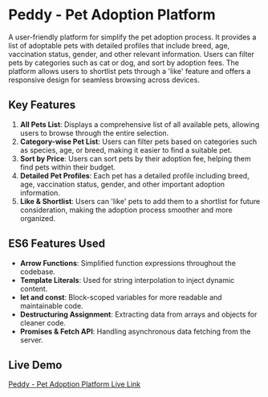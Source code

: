 # Peddy - Pet Adoption Platform

A user-friendly platform for simplify the pet adoption process. It provides a list of adoptable pets with detailed profiles that include breed, age, vaccination status, gender, and other relevant information. Users can filter pets by categories such as cat or dog, and sort by adoption fees. The platform allows users to shortlist pets through a 'like' feature and offers a responsive design for seamless browsing across devices.

## Key Features
1. **All Pets List**: Displays a comprehensive list of all available pets, allowing users to browse through the entire selection.
2. **Category-wise Pet List**: Users can filter pets based on categories such as species, age, or breed, making it easier to find a suitable pet.
3. **Sort by Price**: Users can sort pets by their adoption fee, helping them find pets within their budget.
4. **Detailed Pet Profiles**: Each pet has a detailed profile including breed, age, vaccination status, gender, and other important adoption information.
5. **Like & Shortlist**: Users can 'like' pets to add them to a shortlist for future consideration, making the adoption process smoother and more organized.


## ES6 Features Used
- **Arrow Functions**: Simplified function expressions throughout the codebase.
- **Template Literals**: Used for string interpolation to inject dynamic content.
- **let and const**: Block-scoped variables for more readable and maintainable code.
- **Destructuring Assignment**: Extracting data from arrays and objects for cleaner code.
- **Promises & Fetch API**: Handling asynchronous data fetching from the server.

## Live Demo
[Peddy - Pet Adoption Platform Live Link](https://peddy-by-fahim.netlify.app/)